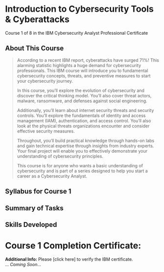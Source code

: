 # Introduction to Cybersecurity Tools & Cyberattacks
Course 1 of 8 in the IBM Cybersecurity Analyst Professional Certificate
## About This Course
> According to a recent IBM report, cyberattacks have surged 71%! This alarming statistic highlights a huge demand for cybersecurity professionals. This IBM course will introduce you to fundamental cybersecurity concepts, threats, and preventive measures to start your cybersecurity journey.
> 
> In this course, you’ll explore the evolution of cybersecurity and discover the critical thinking model. You’ll also cover threat actors, malware, ransomware, and defenses against social engineering.
> 
> Additionally, you’ll learn about internet security threats and security controls. You’ll explore the fundamentals of identity and access management (IAM), authentication, and access control. You’ll also look at the physical threats organizations encounter and consider effective security measures.
> 
> Throughout, you’ll build practical knowledge through hands-on labs and gain technical expertise through insights from industry experts. Your final project will enable you to effectively demonstrate your understanding of cybersecurity principles.
> 
> This course is for anyone who wants a basic understanding of cybersecurity and is part of a series designed to help you start a career as a Cybersecurity Analyst.

## Syllabus for Course 1
## Summary of Tasks
## Skills Developed
# Course 1 Completion Certificate:
**Additional Info:** Please [click here] to verify the IBM certificate. <Br>
... *Coming Soon*...
